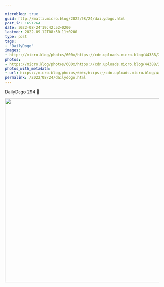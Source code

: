 ```yaml
---

microblog: true
guid: http://matti.micro.blog/2022/08/24/dailydogo.html
post_id: 1651264
date: 2022-08-24T19:42:52+0200
lastmod: 2022-09-12T08:50:11+0200
type: post
tags:
- "DailyDogo"
images:
- https://micro.blog/photos/600x/https://cdn.uploads.micro.blog/44388/2022/45fcb6909b.jpg
photos:
- https://micro.blog/photos/600x/https://cdn.uploads.micro.blog/44388/2022/45fcb6909b.jpg
photos_with_metadata:
- url: https://micro.blog/photos/600x/https://cdn.uploads.micro.blog/44388/2022/45fcb6909b.jpg
permalink: /2022/08/24/dailydogo.html
---
```

DailyDogo 294 🐶

<img src="/media/uploads/2022/45fcb6909b.jpg" width="600" height="600" alt="" />
